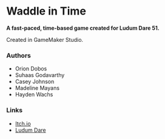 # Waddle in Time

**A fast-paced, time-based game created for Ludum Dare 51.**

Created in GameMaker Studio.

### Authors
- Orion Dobos
- Suhaas Godavarthy
- Casey Johnson
- Madeline Mayans
- Hayden Wachs

### Links
- [Itch.io](https://odobos.itch.io/waddle-in-time)
- [Ludum Dare](https://ldjam.com/events/ludum-dare/51/waddle-in-time)
